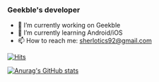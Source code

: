### Geekble's developer

- 🔭 I’m currently working on Geekble
- 🌱 I’m currently learning Android/iOS
- 📫 How to reach me: sherlotics92@gmail.com

[![Hits](https://hits.seeyoufarm.com/api/count/incr/badge.svg?url=https%3A%2F%2Fgithub.com%2Fminbaekkim&count_bg=%2379C83D&title_bg=%23555555&icon=&icon_color=%23E7E7E7&title=hits&edge_flat=false)](https://hits.seeyoufarm.com)

[![Anurag's GitHub stats](https://github-readme-stats.vercel.app/api?username=minbaekkim&show_icons=true&theme=dark)](https://github.com/anuraghazra/github-readme-stats)
